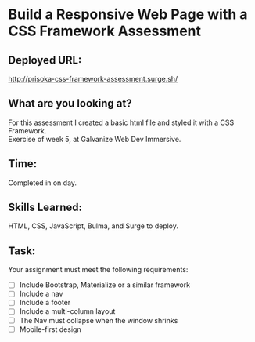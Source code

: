# Build a Responsive Web Page with a CSS Framework Assessment

## Deployed URL: 
http://prisoka-css-framework-assessment.surge.sh/

## What are you looking at? 
For this assessment I created a basic html file and styled it with a CSS Framework. <br />
Exercise of week 5, at Galvanize Web Dev Immersive.

## Time:
Completed in on day. 

## Skills Learned: 
HTML, CSS, JavaScript, Bulma, and Surge to deploy.

## Task:
Your assignment must meet the following requirements:

* [ ] Include Bootstrap, Materialize or a similar framework
* [ ] Include a nav
* [ ] Include a footer
* [ ] Include a multi-column layout
* [ ] The Nav must collapse when the window shrinks
* [ ] Mobile-first design
